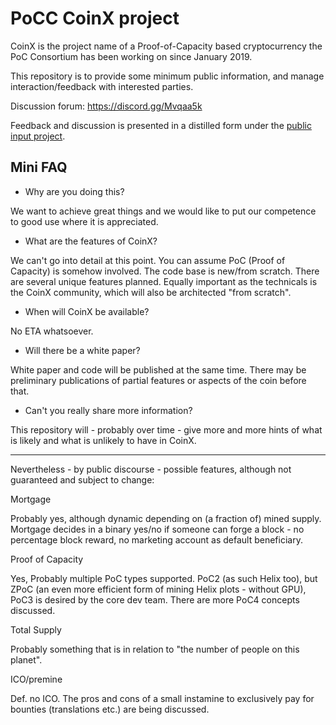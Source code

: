 # PoCC CoinX project

CoinX is the project name of a Proof-of-Capacity based cryptocurrency
the PoC Consortium has been working on since January 2019.

This repository is to provide some minimum public information, and
manage interaction/feedback with interested parties.

Discussion forum: https://discord.gg/Mvqaa5k

Feedback and discussion is presented in a distilled form under
the [public input project](https://github.com/PoC-Consortium/CoinX/projects/1).


## Mini FAQ

* Why are you doing this?

We want to achieve great things and we would like to put our
competence to good use where it is appreciated.

* What are the features of CoinX?

We can't go into detail at this point. You can assume PoC (Proof of
Capacity) is somehow involved. The code base is new/from
scratch. There are several unique features planned. Equally important
as the technicals is the CoinX community, which will also be
architected "from scratch".

* When will CoinX be available?

No ETA whatsoever.

* Will there be a white paper?

White paper and code will be published at the same time. There may be
preliminary publications of partial features or aspects of the coin
before that.

* Can't you really share more information?

This repository will - probably over time - give more and more hints
of what is likely and what is unlikely to have in CoinX.


----

Nevertheless - by public discourse - possible features, although not
guaranteed and subject to change:

Mortgage

Probably yes, although dynamic depending on (a fraction of) mined supply.
Mortgage decides in a binary yes/no if someone can forge a block - no
percentage block reward, no marketing account as default beneficiary.

Proof of Capacity

Yes, Probably multiple PoC types supported. PoC2 (as such Helix too),
but ZPoC (an even more efficient form of mining Helix plots - without
GPU), PoC3 is desired by the core dev team. There are more PoC4
concepts discussed.

Total Supply

Probably something that is in relation to "the number of people on
this planet".

ICO/premine

Def. no ICO. The pros and cons of a small instamine to exclusively pay
for bounties (translations etc.) are being discussed.
